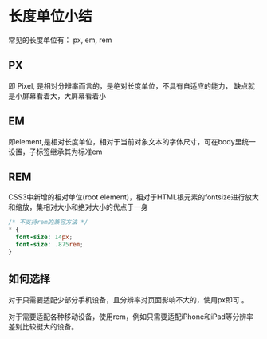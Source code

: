 # 长度单位小结

常见的长度单位有： px, em, rem

## PX

即 Pixel, 是相对分辨率而言的，是绝对长度单位，不具有自适应的能力， 缺点就是小屏幕看着大，大屏幕看着小

## EM

即element,是相对长度单位，相对于当前对象文本的字体尺寸，可在body里统一设置，子标签继承其为标准em

## REM

CSS3中新增的相对单位(root element)，相对于HTML根元素的fontsize进行放大和缩放，集相对大小和绝对大小的优点于一身

```css
/* 不支持rem的兼容方法 */
* {
  font-size: 14px;
  font-size: .875rem;
}
```

## 如何选择

对于只需要适配少部分手机设备，且分辨率对页面影响不大的，使用px即可 。

对于需要适配各种移动设备，使用rem，例如只需要适配iPhone和iPad等分辨率差别比较挺大的设备。
